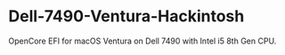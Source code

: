 # Dell-7490-Ventura-Hackintosh
OpenCore EFI for macOS Ventura on Dell 7490 with Intel i5 8th Gen CPU.
